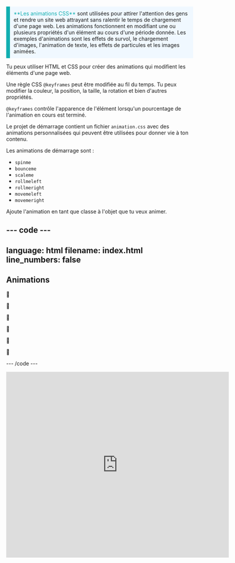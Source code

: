 <p style="border-left: solid; border-width:10px; border-color: #0faeb0; background-color: aliceblue; padding: 10px;">
<span style="color: #0faeb0">**Les animations CSS**</span> sont utilisées pour attirer l'attention des gens et rendre un site web attrayant sans ralentir le temps de chargement d'une page web. Les animations fonctionnent en modifiant une ou plusieurs propriétés d'un élément au cours d'une période donnée. Les exemples d'animations sont les effets de survol, le chargement d'images, l'animation de texte, les effets de particules et les images animées. 
</p>

Tu peux utiliser HTML et CSS pour créer des animations qui modifient les éléments d'une page web.

Une règle CSS `@keyframes` peut être modifiée au fil du temps. Tu peux modifier la couleur, la position, la taille, la rotation et bien d'autres propriétés.

`@keyframes` contrôle l'apparence de l'élément lorsqu'un pourcentage de l'animation en cours est terminé.

Le projet de démarrage contient un fichier `animation.css` avec des animations personnalisées qui peuvent être utilisées pour donner vie à ton contenu.

Les animations de démarrage sont :

- `spinme`
- `bounceme`
- `scaleme`
- `rollmeleft`
- `rollmeright`
- `movemeleft`
- `movemeright`

Ajoute l'animation en tant que classe à l'objet que tu veux animer.

--- code ---
---
language: html
filename: index.html
line_numbers: false
---

<section class="xcenter">
  <h2 class="scaleme">Animations</h2>
</section>
      
<section class="xcenter">
 <p class="bigfont rollmeleft">🐶</p>
 <p class="bigfont bounceme">🐶</p>
 <p class="bigfont rollmeright">🐶</p>
</section>  
      
<section class="xcenter">
  <p class="bigfont movemeleft">🐶</p>
  <p class="bigfont spinme">🐶</p>
  <p class="bigfont movemeright">🐶</p>
</section>

--- /code ---

<iframe src="https://staging-editor.raspberrypi.org/en/embed/viewer/animation-examples" width="600" height="500" frameborder="0" marginwidth="0" marginheight="0" allowfullscreen> </iframe>
